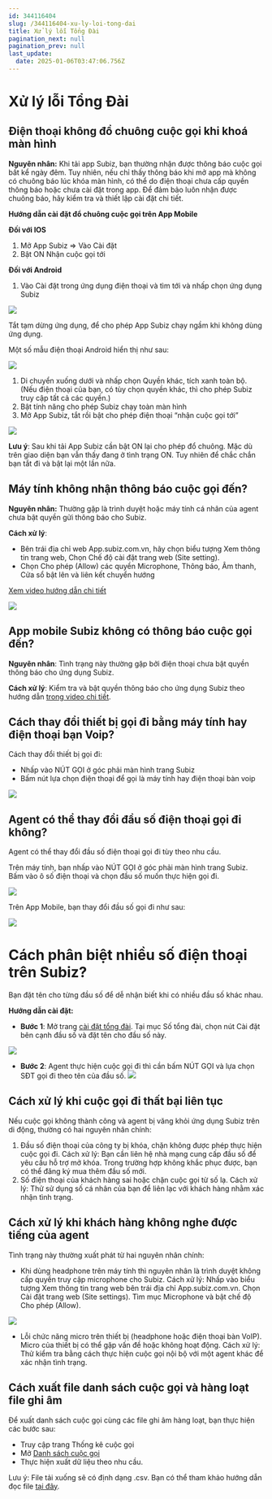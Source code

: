 ```yaml
---
id: 344116404
slug: /344116404-xu-ly-loi-tong-dai
title: Xử lý lỗi Tổng Đài
pagination_next: null
pagination_prev: null
last_update:
  date: 2025-01-06T03:47:06.756Z
---
```


# Xử lý lỗi Tổng Đài

## Điện thoại không đổ chuông cuộc gọi khi khoá màn hình


**Nguyên nhân:** Khi tải app Subiz, bạn thường nhận được thông báo cuộc gọi bất kể ngày đêm. Tuy nhiên, nếu chỉ thấy thông báo khi mở app mà không có chuông báo lúc khóa màn hình, có thể do điện thoại chưa cấp quyền thông báo hoặc chưa cài đặt trong app. Để đảm bảo luôn nhận được chuông báo, hãy kiểm tra và thiết lập cài đặt chi tiết.

**Hướng dẫn cài đặt đổ chuông cuộc gọi trên App Mobile**

**Đối với IOS**

01. Mở App Subiz => Vào Cài đặt
11. Bật ON Nhận cuộc gọi tới

**Đối với Android**

01. Vào Cài đặt trong ứng dụng điện thoại và tìm tới và nhấp chọn ứng dụng Subiz


![](https://vcdn.subiz-cdn.com/file/ad95e775fdc1f6d7260c4ecdf172e7c3a6a68ff1f4da041db6da6b405490d4f4_acpxkgumifuoofoosble)


Tắt tạm dừng ứng dụng, để cho phép App Subiz chạy ngầm khi không dùng ứng dụng.

Một số mẫu điện thoại Android hiển thị như sau:


![](https://vcdn.subiz-cdn.com/file/257a1ffe0c7daed752de16c9d6d33817f051afeef61554dcfbb35a6b3619f43d_acpxkgumifuoofoosble)


01. Di chuyển xuống dưới và nhấp chọn Quyền khác, tích xanh toàn bộ. (Nếu điện thoại của bạn, có tùy chọn quyền khác, thì cho phép Subiz truy cập tất cả các quyền.)
11. Bật tính năng cho phép Subiz chạy toàn màn hình
21. Mở App Subiz, tắt rồi bật cho phép điện thoại “nhận cuộc gọi tới”


![](https://vcdn.subiz-cdn.com/file/072a6271c111f3ad1e460231e4dbf1fb88b60fb6196739dc8ca034a3fc314db9_acpxkgumifuoofoosble)


**Lưu ý**: Sau khi tải App Subiz cần bật ON lại cho phép đổ chuông. Mặc dù trên giao diện bạn vẫn thấy đang ở tình trạng ON. Tuy nhiên để chắc chắn bạn tắt đi và bật lại một lần nữa.
## Máy tính không nhận thông báo cuộc gọi đến?


**Nguyên nhân:** Thường gặp là trình duyệt hoặc máy tính cá nhân của agent chưa bật quyền gửi thông báo cho Subiz.

**Cách xử lý**:

- Bên trái địa chỉ web App.subiz.com.vn, hãy chọn biểu tượng Xem thông tin trang web, Chọn Chế độ cài đặt trang web (Site setting).
- Chọn Cho phép (Allow) các quyền Microphone, Thông báo, Âm thanh, Cửa sổ bật lên và liên kết chuyển hướng

[Xem video hướng dẫn chi tiết](https://www.youtube.com/watch?v=usDLQp7IqHE)


![](https://vcdn.subiz-cdn.com/file/aec21db0f6004e1aacfc66dd4a748b99fc2e34fc129f0e8987151bbc0b15d539_acpxkgumifuoofoosble)

## App mobile Subiz không có thông báo cuộc gọi đến?


**Nguyên nhân**: Tình trạng này thường gặp bởi điện thoại chưa bật quyền thông báo cho ứng dụng Subiz.

**Cách xử lý**: Kiểm tra và bật quyền thông báo cho ứng dụng Subiz theo hướng dẫn [trong video chi tiết](https://www.youtube.com/@Subiz-live-chat/shorts).
## Cách thay đổi thiết bị gọi đi bằng máy tính hay điện thoại bạn Voip?


Cách thay đổi thiết bị gọi đi: 

- Nhấp vào NÚT GỌI ở góc phải màn hình trang Subiz
- Bấm nút lựa chọn điện thoại để gọi là máy tính hay điện thoại bàn voip


![](https://vcdn.subiz-cdn.com/file/3433d4fabdb15f78bb6b530941a45e709a42c86b620b575a0f741f20dbb261c5_acpxkgumifuoofoosble)



## Agent có thể thay đổi đầu số điện thoại gọi đi không?


Agent có thể thay đổi đầu số điện thoại gọi đi tùy theo nhu cầu.

Trên máy tính, bạn nhấp vào NÚT GỌI ở góc phải màn hình trang Subiz. Bấm vào ô số điện thoại và chọn đầu số muốn thực hiện gọi đi.


![](https://vcdn.subiz-cdn.com/file/c4cbdb8ea3562fa1ba619e410ca842578909b3158f97301ba49bff8f9a2aa714_acpxkgumifuoofoosble)


Trên App Mobile, bạn thay đổi đầu số gọi đi như sau:


![](https://vcdn.subiz-cdn.com/file/6fbac2da33e63ee44b7c82b6aea1e459092dac5cc8155c5410a94a2570b9364e_acpxkgumifuoofoosble)

# Cách phân biệt nhiều số điện thoại trên Subiz?


Bạn đặt tên cho từng đầu số để dễ nhận biết khi có nhiều đầu số khác nhau.

**Hướng dẫn cài đặt:**

- **Bước 1**: Mở trang [cài đặt tổng đài](https://app.subiz.com.vn/settings/call-center). Tại mục Số tổng đài, chọn nút Cài đặt bên cạnh đầu số và đặt tên cho đầu số này.






![](https://vcdn.subiz-cdn.com/file/e56ba0c8bcb40a2cae9d63e294a6cbc9a44d76b52656745d24edfc5a229da230_acpxkgumifuoofoosble)




- **Bước 2**: Agent thực hiện cuộc gọi đi thì cần bấm NÚT GỌI và lựa chọn SĐT gọi đi theo tên của đầu số.
![](https://vcdn.subiz-cdn.com/file/c4cbdb8ea3562fa1ba619e410ca842578909b3158f97301ba49bff8f9a2aa714_acpxkgumifuoofoosble)
## Cách xử lý khi cuộc gọi đi thất bại liên tục


Nếu cuộc gọi không thành công và agent bị văng khỏi ứng dụng Subiz trên di động, thường có hai nguyên nhân chính:

01. Đầu số điện thoại của công ty bị khóa, chặn không được phép thực hiện cuộc gọi đi. Cách xử lý: Bạn cần liên hệ nhà mạng cung cấp đầu số để yêu cầu hỗ trợ mở khóa. Trong trường hợp không khắc phục được, bạn có thể đăng ký mua thêm đầu số mới.
11. Số điện thoại của khách hàng sai hoặc chặn cuộc gọi từ số lạ. Cách xử lý: Thử sử dụng số cá nhân của bạn để liên lạc với khách hàng nhằm xác nhận tình trạng.
## Cách xử lý khi khách hàng không nghe được tiếng của agent


Tình trạng này thường xuất phát từ hai nguyên nhân chính:

- Khi dùng headphone trên máy tính thì nguyên nhân là trình duyệt không cấp quyền truy cập microphone cho Subiz. Cách xử lý: Nhấp vào biểu tượng Xem thông tin trang web bên trái địa chỉ App.subiz.com.vn. Chọn Cài đặt trang web (Site settings). Tìm mục Microphone và bật chế độ Cho phép (Allow).


![](https://vcdn.subiz-cdn.com/file/aec21db0f6004e1aacfc66dd4a748b99fc2e34fc129f0e8987151bbc0b15d539_acpxkgumifuoofoosble)
- Lỗi chức năng micro trên thiết bị (headphone hoặc điện thoại bàn VoIP). Micro của thiết bị có thể gặp vấn đề hoặc không hoạt động. Cách xử lý: Thử kiểm tra bằng cách thực hiện cuộc gọi nội bộ với một agent khác để xác nhận tình trạng.
## Cách xuất file danh sách cuộc gọi và hàng loạt file ghi âm


Để xuất danh sách cuộc gọi cùng các file ghi âm hàng loạt, bạn thực hiện các bước sau:

- Truy cập trang Thống kê cuộc gọi
- Mở [Danh sách cuộc gọi](https://app.subiz.com.vn/new-reports/call-list)
- Thực hiện xuất dữ liệu theo nhu cầu.

Lưu ý: File tải xuống sẽ có định dạng .csv. Bạn có thể tham khảo hướng dẫn đọc file [tại đây](https://www.youtube.com/watch?v=mJgbIMfkCwY).